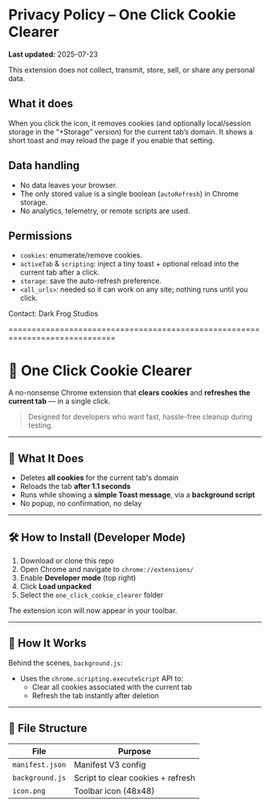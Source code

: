 # Privacy Policy – One Click Cookie Clearer

**Last updated:** 2025-07-23

This extension does not collect, transmit, store, sell, or share any personal data.

## What it does
When you click the icon, it removes cookies (and optionally local/session storage in the “+Storage” version) for the current tab’s domain. It shows a short toast and may reload the page if you enable that setting.

## Data handling
- No data leaves your browser.
- The only stored value is a single boolean (`autoRefresh`) in Chrome storage.
- No analytics, telemetry, or remote scripts are used.

## Permissions
- `cookies`: enumerate/remove cookies.
- `activeTab` & `scripting`: inject a tiny toast + optional reload into the current tab after a click.
- `storage`: save the auto-refresh preference.
- `<all_urls>`: needed so it can work on any site; nothing runs until you click.

Contact: Dark Frog Studios

=============================================================================

# 🧹 One Click Cookie Clearer

A no-nonsense Chrome extension that **clears cookies** and **refreshes the current tab** — in a single click.

> Designed for developers who want fast, hassle-free cleanup during testing.

---

## 🔧 What It Does

- Deletes **all cookies** for the current tab's domain
- Reloads the tab **after 1.1 seconds**
- Runs while showing a **simple Toast message**, via a **background script**
- No popup, no confirmation, no delay

---

## 🛠️ How to Install (Developer Mode)

1. Download or clone this repo
2. Open Chrome and navigate to `chrome://extensions/`
3. Enable **Developer mode** (top right)
4. Click **Load unpacked**
5. Select the `one_click_cookie_clearer` folder

The extension icon will now appear in your toolbar.

---

## 🧠 How It Works

Behind the scenes, `background.js`:

- Uses the `chrome.scripting.executeScript` API to:
  - Clear all cookies associated with the current tab
  - Refresh the tab instantly after deletion

---

## 📁 File Structure

| File | Purpose |
|------|---------|
| `manifest.json` | Manifest V3 config |
| `background.js` | Script to clear cookies + refresh |
| `icon.png` | Toolbar icon (48x48) |
